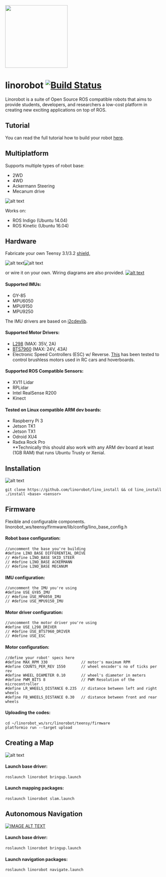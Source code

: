 <img src="https://raw.githubusercontent.com/linorobot/lino_docs/master/imgs/wiki/logo1.png" width="200" height="200" />

# linorobot [![Build Status](https://travis-ci.org/linorobot/lino_install.svg?branch=master)](https://travis-ci.org/linorobot/lino_install)
Linorobot is a suite of Open Source ROS compatible robots that aims to provide students, developers, and researchers a low-cost platform in creating new exciting applications on top of ROS.

## Tutorial

You can read the full tutorial how to build your robot [here](https://github.com/grassjelly/linorobot/wiki/1.-Getting-Started).

## Multiplatform
Supports multiple types of robot base:
- 2WD
- 4WD
- Ackermann Steering 
- Mecanum drive

![alt text](https://github.com/linorobot/lino_docs/blob/master/imgs/readme/family.png?raw=true)

Works on:
- ROS Indigo (Ubuntu 14.04)
- ROS Kinetic (Ubuntu 16.04)

## Hardware
Fabricate your own Teensy 3.1/3.2 [shield,](https://github.com/linorobot/lino_docs/tree/master/schematics)

![alt text](https://github.com/linorobot/lino_docs/blob/master/imgs/readme/shield.JPG?raw=true)![alt text](https://github.com/linorobot/lino_docs/blob/master/imgs/readme/shield2.JPG?raw=true)

or wire it on your own. Wiring diagrams are also provided.
[![alt text](https://github.com/linorobot/lino_docs/blob/master/imgs/readme/schematicsfamilyphoto.png?raw=true)](https://github.com/linorobot/linorobot/wiki/2.-Base-Controller)

#### Supported IMUs:

- GY-85
- MPU6050
- MPU9150
- MPU9250

The IMU drivers are based on [i2cdevlib](https://github.com/jrowberg/i2cdevlib).

#### Supported Motor Drivers:
- [L298](http://www.st.com/content/ccc/resource/technical/document/datasheet/82/cc/3f/39/0a/29/4d/f0/CD00000240.pdf/files/CD00000240.pdf/jcr:content/translations/en.CD00000240.pdf) (MAX: 35V, 2A)
- [BTS7960](https://www.mouser.com/ds/2/196/Infineon-BTN7960-DS-v01_01-en-785559.pdf) (MAX: 24V, 43A)   
- Electronic Speed Controllers (ESC) w/ Reverse. [This](https://hobbyking.com/en_us/hobbykingtm-brushless-car-esc-2s-4s-60a-w-reverse.html) has been tested to control brushless motors used in RC cars and hoverboards.

#### Supported ROS Compatible Sensors:
- XV11 Lidar
- RPLidar
- Intel RealSense R200
- Kinect

#### Tested on Linux compatible ARM dev boards:    
- Raspberry Pi 3   
- Jetson TK1   
- Jetson TX1   
- Odroid XU4   
- Radxa Rock Pro   
**Technically this should also work with any ARM dev board at least (1GB RAM) that runs Ubuntu Trusty or Xenial.

## Installation
![alt text](https://github.com/linorobot/lino_docs/blob/master/imgs/readme/installationshot.png?raw=true)

```
git clone https://github.com/linorobot/lino_install && cd lino_install
./install <base> <sensor>
```

## Firmware
Flexible and configurable components.
linorobot_ws/teensy/firmware/lib/config/lino_base_config.h

#### Robot base configuration:
```
//uncomment the base you're building
#define LINO_BASE DIFFERENTIAL_DRIVE
// #define LINO_BASE SKID_STEER
// #define LINO_BASE ACKERMANN
// #define LINO_BASE MECANUM
```

#### IMU configuration:
```
//uncomment the IMU you're using
#define USE_GY85_IMU
// #define USE_MP6050_IMU
// #define USE_MPU9150_IMU
```

#### Motor driver configuration:
```
//uncomment the motor driver you're using
#define USE_L298_DRIVER
// #define USE_BTS7960_DRIVER
// #define USE_ESC
```

#### Motor configuration:
```
//define your robot' specs here
#define MAX_RPM 330               // motor's maximum RPM
#define COUNTS_PER_REV 1550       // wheel encoder's no of ticks per rev
#define WHEEL_DIAMETER 0.10       // wheel's diameter in meters
#define PWM_BITS 8                // PWM Resolution of the microcontroller
#define LR_WHEELS_DISTANCE 0.235  // distance between left and right wheels
#define FB_WHEELS_DISTANCE 0.30   // distance between front and rear wheels
```

#### Uploading the codes:
```
cd ~/linorobot_ws/src/linorobot/teensy/firmware
platformio run --target upload
```

## Creating a Map
![alt text](https://github.com/linorobot/lino_docs/blob/master/imgs/readme/slam.png?raw=true)

#### Launch base driver:
```
roslaunch linorobot bringup.launch
```

#### Launch mapping packages:
```
roslaunch linorobot slam.launch
```

## Autonomous Navigation
[![IMAGE ALT TEXT](http://img.youtube.com/vi/aqzMq-jMd-c/maxresdefault.jpg)](https://www.youtube.com/embed/aqzMq-jMd-c "Linorobot Autonomous Navigation")

#### Launch base driver:
```
roslaunch linorobot bringup.launch
```

#### Launch navigation packages:
```
roslaunch linorobot navigate.launch
```
